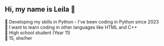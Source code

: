 ## Hi, my name is Leila 👋

👾 Developing my skills in Python - I've been coding in Python since 2023 <br/>
🌱 I want to learn coding in other languages like HTML and C++ <br/>
🏫 High school student (Year 11) <br/>
💫 15, she/her

<!--
**Leila55555/Leila55555** is a ✨ _special_ ✨ repository because its `README.md` (this file) appears on your GitHub profile.

Here are some ideas to get you started:

- 🔭 I’m currently working on ...
- 🌱 I’m currently learning ...
- 👯 I’m looking to collaborate on ...
- 🤔 I’m looking for help with ...
- 💬 Ask me about ...
- 📫 How to reach me: ...
- 😄 Pronouns: ...
- ⚡ Fun fact: ...
-->
